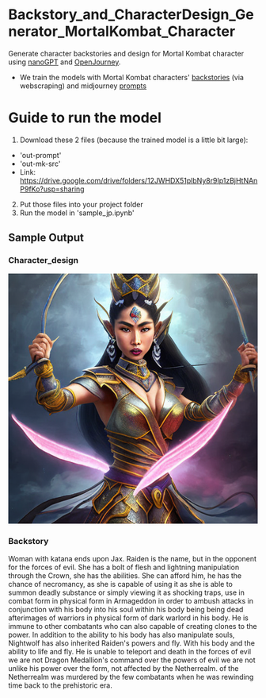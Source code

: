 # Backstory_and_CharacterDesign_Generator_MortalKombat_Character
Generate character backstories and design for Mortal Kombat character using [nanoGPT](https://github.com/karpathy/nanoGPT#install) and [OpenJourney](https://huggingface.co/prompthero/openjourney).
- We train the models with Mortal Kombat characters' [backstories](https://github.com/TasnimSyamim/backstories_generator_mk/blob/main/data/mk/MK_characterdata.csv) (via webscraping) and midjourney [prompts](https://www.kaggle.com/datasets/iraklip/modjourney-v51-cleaned-data)


# Guide to run the model

1. Download these 2 files (because the trained model is a little bit large):
  - 'out-prompt'
  - 'out-mk-src'
  - Link: https://drive.google.com/drive/folders/12JWHDX51plbNy8r9Ip1zBjHtNAnP9fKo?usp=sharing
2. Put those files into your project folder
3. Run the model in 'sample_jp.ipynb'


## Sample Output

### Character_design

![A woman with katana](https://github.com/TasnimSyamim/backstories_generator_mk/blob/main/output/mk1.png)

### Backstory

Woman with katana ends upon Jax. 
Raiden is the name, but in the opponent for the forces of evil. She has a bolt of flesh and lightning manipulation through the Crown, she has the abilities. She can afford him, he has the chance of necromancy, as she is capable of using it as she is able to summon deadly substance or simply viewing it as shocking traps, use in combat form in physical form in Armageddon in order to ambush attacks in conjunction with his body into his soul within his body being being dead afterimages of warriors in physical form of dark warlord in his body. He is immune to other combatants who can also capable of creating clones to the power. In addition to the ability to his body has also manipulate souls, Nightwolf has also inherited Raiden's powers and fly. With his body and the ability to life and fly. He is unable to teleport and death in the forces of evil we are not Dragon Medallion's command over the powers of evil we are not unlike his power over the form, not affected by the Netherrealm. of the Netherrealm was murdered by the few combatants when he was rewinding time back to the prehistoric era. 
